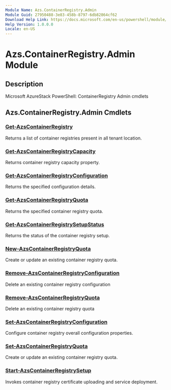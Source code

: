 ```yaml
---
Module Name: Azs.ContainerRegistry.Admin
Module Guid: 27950488-3e83-458b-8797-6db82864cf62
Download Help Link: https://docs.microsoft.com/en-us/powershell/module/azs.containerregistry.admin
Help Version: 1.0.0.0
Locale: en-US
---
```


# Azs.ContainerRegistry.Admin Module
## Description
Microsoft AzureStack PowerShell: ContainerRegistry Admin cmdlets

## Azs.ContainerRegistry.Admin Cmdlets
### [Get-AzsContainerRegistry](Get-AzsContainerRegistry.md)
Returns a list of container registries present in all tenant location.

### [Get-AzsContainerRegistryCapacity](Get-AzsContainerRegistryCapacity.md)
Returns container registry capacity property.

### [Get-AzsContainerRegistryConfiguration](Get-AzsContainerRegistryConfiguration.md)
Returns the specified configuration details.

### [Get-AzsContainerRegistryQuota](Get-AzsContainerRegistryQuota.md)
Returns the specified container registry quota.

### [Get-AzsContainerRegistrySetupStatus](Get-AzsContainerRegistrySetupStatus.md)
Returns the status of the container registry setup.

### [New-AzsContainerRegistryQuota](New-AzsContainerRegistryQuota.md)
Create or update an existing container registry quota.

### [Remove-AzsContainerRegistryConfiguration](Remove-AzsContainerRegistryConfiguration.md)
Delete an existing container registry configuration

### [Remove-AzsContainerRegistryQuota](Remove-AzsContainerRegistryQuota.md)
Delete an existing container registry quota

### [Set-AzsContainerRegistryConfiguration](Set-AzsContainerRegistryConfiguration.md)
Configure container registry overall configuration properties.

### [Set-AzsContainerRegistryQuota](Set-AzsContainerRegistryQuota.md)
Create or update an existing container registry quota.

### [Start-AzsContainerRegistrySetup](Start-AzsContainerRegistrySetup.md)
Invokes container registry certificate uploading and service deployment.

